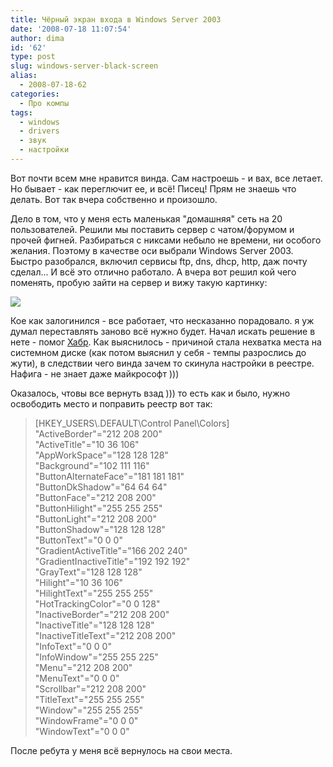 ```yaml
---
title: Чёрный экран входа в Windows Server 2003
date: '2008-07-18 11:07:54'
author: dima
id: '62'
type: post
slug: windows-server-black-screen
alias: 
  - 2008-07-18-62
categories:
  - Про компы
tags:
  - windows
  - drivers
  - звук
  - настройки
---
```


Вот почти всем мне нравится винда. Сам настроешь - и вах, все летает. Но бывает - как переглючит ее, и всё! Писец! Прям не знаешь что делать. Вот так вчера собственно и произошло.  

Дело в том, что у меня есть маленькая "домашняя" сеть на 20 пользователей. Решили мы поставить сервер с чатом/форумом и прочей фигней. Разбираться с никсами небыло не времени, ни особого желания. Поэтому в качестве оси выбрали Windows Server 2003. Быстро разобрался, включил сервисы ftp, dns, dhcp, http, даж почту сделал... И всё это отлично работало. А вчера вот решил кой чего поменять, пробую зайти на сервер и вижу такую картинку:  

  
[![](/_bl/0/s20891.jpg)](/_bl/0/20891.jpg "Нажмите, для просмотра в полном размере...")

  
Кое как залогинился - все работает, что несказанно порадовало. я уж думал переставлять заново всё нужно будет. Начал искать решение в нете - помог [Хабр](http://habrahabr.ru/blog/windows/46595.html). Как выяснилось - причиной стала нехватка места на системном диске (как потом выяснил у себя - темпы разрослись до жути), в следствии чего винда зачем то скинула настройки в реестре. Нафига - не знает даже майкрософт )))  

Оказалось, чтовы все вернуть взад ))) то есть как и было, нужно освободить место и поправить реестр вот так:  

>   
> \[HKEY\_USERS\\.DEFAULT\\Control Panel\\Colors\]  
> "ActiveBorder"="212 208 200"  
> "ActiveTitle"="10 36 106"  
> "AppWorkSpace"="128 128 128"  
> "Background"="102 111 116"  
> "ButtonAlternateFace"="181 181 181"  
> "ButtonDkShadow"="64 64 64"  
> "ButtonFace"="212 208 200"  
> "ButtonHilight"="255 255 255"  
> "ButtonLight"="212 208 200"  
> "ButtonShadow"="128 128 128"  
> "ButtonText"="0 0 0"  
> "GradientActiveTitle"="166 202 240"  
> "GradientInactiveTitle"="192 192 192"  
> "GrayText"="128 128 128"  
> "Hilight"="10 36 106"  
> "HilightText"="255 255 255"  
> "HotTrackingColor"="0 0 128"  
> "InactiveBorder"="212 208 200"  
> "InactiveTitle"="128 128 128"  
> "InactiveTitleText"="212 208 200"  
> "InfoText"="0 0 0"  
> "InfoWindow"="255 255 225"  
> "Menu"="212 208 200"  
> "MenuText"="0 0 0"  
> "Scrollbar"="212 208 200"  
> "TitleText"="255 255 255"  
> "Window"="255 255 255"  
> "WindowFrame"="0 0 0"  
> "WindowText"="0 0 0"  

  
После ребута у меня всё вернулось на свои места.